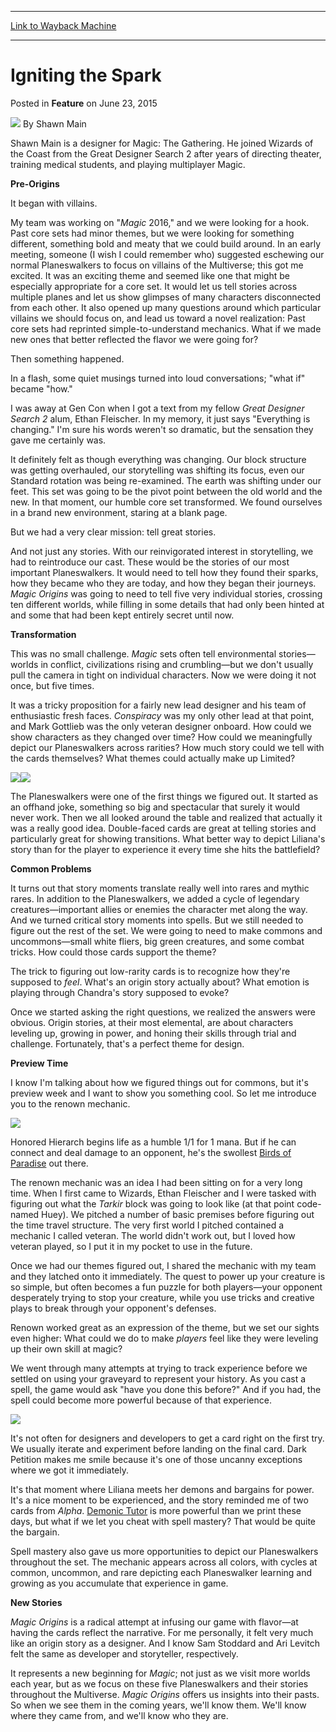 
---
[Link to Wayback Machine](https://web.archive.org/web/20150625202150/http://magic.wizards.com/en/articles/archive/feature/igniting-spark-2015-06-23)

[_metadata_:wayback_url]:- "http://magic.wizards.com/en/articles/archive/feature/igniting-spark-2015-06-23"
[_metadata_:wayback_raw_url]:- "https://web.archive.org/web/20150625202150id_/http://magic.wizards.com/en/articles/archive/feature/igniting-spark-2015-06-23"
[_metadata_:wayback_capture_timestamp]:- "2015-06-25 20:21:50+00:00"
[_metadata_:generator]:- "Drupal 7 (http://drupal.org)"
[_metadata_:description]:- "Shawn reflects on the creative processes and mechanics used to reinvigorate storytelling in Magic Origins."
[_metadata_:publish_date]:- "2015-06-23"
---


Igniting the Spark
==================



 Posted in **Feature**
 on June 23, 2015 






![](https://media.magic.wizards.com/styles/auth_small/public/images/person/authorpic_shawnmain.jpg)
By Shawn Main




Shawn Main is a designer for Magic: The Gathering. He joined Wizards of the Coast from the Great Designer Search 2 after years of directing theater, training medical students, and playing multiplayer Magic. 






**Pre-Origins**


It began with villains.


My team was working on "*Magic* 2016," and we were looking for a hook. Past core sets had minor themes, but we were looking for something different, something bold and meaty that we could build around. In an early meeting, someone (I wish I could remember who) suggested eschewing our normal Planeswalkers to focus on villains of the Multiverse; this got me excited. It was an exciting theme and seemed like one that might be especially appropriate for a core set. It would let us tell stories across multiple planes and let us show glimpses of many characters disconnected from each other. It also opened up many questions around which particular villains we should focus on, and lead us toward a novel realization: Past core sets had reprinted simple-to-understand mechanics. What if we made new ones that better reflected the flavor we were going for?


Then something happened.


In a flash, some quiet musings turned into loud conversations; "what if" became "how."


I was away at Gen Con when I got a text from my fellow *Great Designer Search 2* alum, Ethan Fleischer. In my memory, it just says "Everything is changing." I'm sure his words weren't so dramatic, but the sensation they gave me certainly was.


It definitely felt as though everything was changing. Our block structure was getting overhauled, our storytelling was shifting its focus, even our Standard rotation was being re-examined. The earth was shifting under our feet. This set was going to be the pivot point between the old world and the new. In that moment, our humble core set transformed. We found ourselves in a brand new environment, staring at a blank page.


But we had a very clear mission: tell great stories.


And not just any stories. With our reinvigorated interest in storytelling, we had to reintroduce our cast. These would be the stories of our most important Planeswalkers. It would need to tell how they found their sparks, how they became who they are today, and how they began their journeys. *Magic Origins* was going to need to tell five very individual stories, crossing ten different worlds, while filling in some details that had only been hinted at and some that had been kept entirely secret until now.


**Transformation**


This was no small challenge. *Magic* sets often tell environmental stories—worlds in conflict, civilizations rising and crumbling—but we don't usually pull the camera in tight on individual characters. Now we were doing it not once, but five times.


It was a tricky proposition for a fairly new lead designer and his team of enthusiastic fresh faces. *Conspiracy* was my only other lead at that point, and Mark Gottlieb was the only veteran designer onboard. How could we show characters as they changed over time? How could we meaningfully depict our Planeswalkers across rarities? How much story could we tell with the cards themselves? What themes could actually make up Limited?


![](https://media.wizards.com/2015/origins_askdf9aj2399v/en_xRdgYN2vmp.png)![](https://media.wizards.com/2015/origins_askdf9aj2399v/en_MWaa7e1074.png)


The Planeswalkers were one of the first things we figured out. It started as an offhand joke, something so big and spectacular that surely it would never work. Then we all looked around the table and realized that actually it was a really good idea. Double-faced cards are great at telling stories and particularly great for showing transitions. What better way to depict Liliana's story than for the player to experience it every time she hits the battlefield?


**Common Problems**


It turns out that story moments translate really well into rares and mythic rares. In addition to the Planeswalkers, we added a cycle of legendary creatures—important allies or enemies the character met along the way. And we turned critical story moments into spells. But we still needed to figure out the rest of the set. We were going to need to make commons and uncommons—small white fliers, big green creatures, and some combat tricks. How could those cards support the theme?


The trick to figuring out low-rarity cards is to recognize how they're supposed to *feel*. What's an origin story actually about? What emotion is playing through Chandra's story supposed to evoke?


Once we started asking the right questions, we realized the answers were obvious. Origin stories, at their most elemental, are about characters leveling up, growing in power, and honing their skills through trial and challenge. Fortunately, that's a perfect theme for design.


**Preview Time**


I know I'm talking about how we figured things out for commons, but it's preview week and I want to show you something cool. So let me introduce you to the renown mechanic.


![](https://media.wizards.com/2015/origins_askdf9aj2399v/en_ASOq8UGF8s.png)


Honored Hierarch begins life as a humble 1/1 for 1 mana. But if he can connect and deal damage to an opponent, he's the swollest [Birds of Paradise](http://gatherer.wizards.com/Pages/Card/Details.aspx?name=Birds+of+Paradise) out there.


The renown mechanic was an idea I had been sitting on for a very long time. When I first came to Wizards, Ethan Fleischer and I were tasked with figuring out what the *Tarkir* block was going to look like (at that point code-named Huey). We pitched a number of basic premises before figuring out the time travel structure. The very first world I pitched contained a mechanic I called veteran. The world didn't work out, but I loved how veteran played, so I put it in my pocket to use in the future.


Once we had our themes figured out, I shared the mechanic with my team and they latched onto it immediately. The quest to power up your creature is so simple, but often becomes a fun puzzle for both players—your opponent desperately trying to stop your creature, while you use tricks and creative plays to break through your opponent's defenses.


Renown worked great as an expression of the theme, but we set our sights even higher: What could we do to make *players* feel like they were leveling up their own skill at magic?


We went through many attempts at trying to track experience before we settled on using your graveyard to represent your history. As you cast a spell, the game would ask "have you done this before?" And if you had, the spell could become more powerful because of that experience.


![](https://media.wizards.com/2015/origins_askdf9aj2399v/en_dgyvLdxPVO.png)


It's not often for designers and developers to get a card right on the first try. We usually iterate and experiment before landing on the final card. Dark Petition makes me smile because it's one of those uncanny exceptions where we got it immediately.


It's that moment where Liliana meets her demons and bargains for power. It's a nice moment to be experienced, and the story reminded me of two cards from *Alpha*. [Demonic Tutor](http://gatherer.wizards.com/Pages/Card/Details.aspx?name=Demonic+Tutor) is more powerful than we print these days, but what if we let you cheat with spell mastery? That would be quite the bargain.


Spell mastery also gave us more opportunities to depict our Planeswalkers throughout the set. The mechanic appears across all colors, with cycles at common, uncommon, and rare depicting each Planeswalker learning and growing as you accumulate that experience in game.


**New Stories**


*Magic Origins* is a radical attempt at infusing our game with flavor—at having the cards reflect the narrative. For me personally, it felt very much like an origin story as a designer. And I know Sam Stoddard and Ari Levitch felt the same as developer and storyteller, respectively.


It represents a new beginning for *Magic*; not just as we visit more worlds each year, but as we focus on these five Planeswalkers and their stories throughout the Multiverse. *Magic Origins* offers us insights into their pasts. So when we see them in the coming years, we'll know them. We'll know where they came from, and we'll know who they are.









